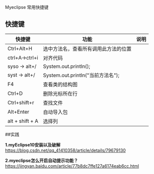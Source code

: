 Myeclipse 常用快捷键

## 快捷键

| 快捷键          | 功能                                 | 说明 |
| --------------- | ------------------------------------ | ---- |
| Ctrl+Alt+H      | 选中方法名，查看所有调用此方法的位置 |      |
| ctrl+A->ctrl+i  | 对齐代码                             |      |
| syso -> alt+/   | System.out.println();                |      |
| syst -> alt+/   | System.out.println("当前方法名");    |      |
| F4              | 查看类的结构图                       |      |
| Ctrl+D          | 删除光标所在行                       |      |
| Ctrl+shift+r    | 查找文件                             |      |
| Alt+Enter       | 自动导入包                           |      |
| alt + shift + A | 选择列                               |      |







##实践

**1.myEclipse10安装以及破解**
https://blog.csdn.net/qq_41410358/article/details/79679130

**2.myeclipse怎么开启自动提示功能？**
https://jingyan.baidu.com/article/77b8dc7ffe127a6174eab6cc.html

